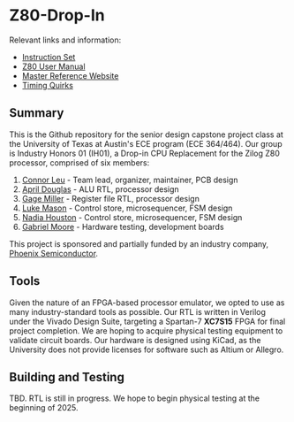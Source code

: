 # Z80-Drop-In
Relevant links and information:
- [Instruction Set](https://map.grauw.nl/resources/z80instr.php)
- [Z80 User Manual](https://www.zilog.com/docs/z80/um0080.pdf)
- [Master Reference Website](http://z80.info/)
- [Timing Quirks](https://floooh.github.io/2021/12/06/z80-instruction-timing.html#extra-clock-cycles)

## Summary
This is the Github repository for the senior design capstone project class at the University of Texas at Austin's ECE program (ECE 364/464). Our group is Industry Honors 01 (IH01), a Drop-in CPU Replacement for the Zilog Z80 processor, comprised of six members:

1. [Connor Leu](https://github.com/connorl309) - Team lead, organizer, maintainer, PCB design
2. [April Douglas](https://github.com/MaprilBear) - ALU RTL, processor design
3. [Gage Miller](https://github.com/millergage) - Register file RTL, processor design
4. [Luke Mason](https://github.com/Mega567835) - Control store, microsequencer, FSM design
5. [Nadia Houston](https://github.com/nadiahouston) - Control store, microsequencer, FSM design
6. [Gabriel Moore](https://github.com/K0-p) - Hardware testing, development boards

This project is sponsored and partially funded by an industry company, [Phoenix Semiconductor](https://www.phoenixsemicorp.com/).

## Tools
Given the nature of an FPGA-based processor emulator, we opted to use as many industry-standard tools as possible. Our RTL is written in Verilog under the Vivado Design Suite, targeting a Spartan-7 **XC7S15** FPGA for final project completion. We are hoping to acquire physical testing equipment to validate circuit boards. Our hardware is designed using KiCad, as the University does not provide licenses for software such as Altium or Allegro.

## Building and Testing
TBD. RTL is still in progress. We hope to begin physical testing at the beginning of 2025.
